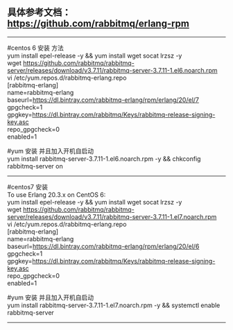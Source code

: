 ## 具体参考文档： https://github.com/rabbitmq/erlang-rpm  

-------------------------------------------------------------------------  
#centos 6 安装 方法  
yum install epel-release -y && yum install wget socat lrzsz -y  
wget https://github.com/rabbitmq/rabbitmq-server/releases/download/v3.7.11/rabbitmq-server-3.7.11-1.el6.noarch.rpm  
vi /etc/yum.repos.d/rabbitmq-erlang.repo  
[rabbitmq-erlang]  
name=rabbitmq-erlang  
baseurl=https://dl.bintray.com/rabbitmq-erlang/rpm/erlang/20/el/7  
gpgcheck=1  
gpgkey=https://dl.bintray.com/rabbitmq/Keys/rabbitmq-release-signing-key.asc  
repo_gpgcheck=0  
enabled=1  

#yum 安装 并且加入开机自启动   
yum install rabbitmq-server-3.7.11-1.el6.noarch.rpm -y && chkconfig rabbitmq-server on  

------------------------------------------------------------------------- 

#centos7 安装  
To use Erlang 20.3.x on CentOS 6:  
yum install epel-release -y && yum install wget socat lrzsz -y  
wget https://github.com/rabbitmq/rabbitmq-server/releases/download/v3.7.11/rabbitmq-server-3.7.11-1.el7.noarch.rpm  
vi /etc/yum.repos.d/rabbitmq-erlang.repo  
[rabbitmq-erlang]  
name=rabbitmq-erlang  
baseurl=https://dl.bintray.com/rabbitmq-erlang/rpm/erlang/20/el/6  
gpgcheck=1  
gpgkey=https://dl.bintray.com/rabbitmq/Keys/rabbitmq-release-signing-key.asc  
repo_gpgcheck=0  
enabled=1  

#yum 安装 并且加入开机自启动   
yum install rabbitmq-server-3.7.11-1.el7.noarch.rpm -y && systemctl enable rabbitmq-server  

-------------------------------------------------------------------------
